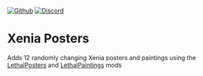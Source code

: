 [![Github](https://img.shields.io/badge/dynamic/json?url=https%3A%2F%2Fapi.github.com%2Frepos%2Ffemboytv%2FLC_XeniaPosters&query=%24.stargazers_count&suffix=%20stars&style=for-the-badge&logo=github&logoColor=%23FFFFFF&label=%20&labelColor=%23121212&color=%236cc644)](https://github.com/femboytv/LC_XeniaPosters)
[![Discord](https://img.shields.io/discord/1038789193113014333?style=for-the-badge&logo=discord&logoColor=%235865F2&label=%20&labelColor=%23121212&color=%235865F2)](https://discord.gg/VFRHNGrydD)
# Xenia Posters
Adds 12 randomly changing Xenia posters and paintings using the [LethalPosters](https://thunderstore.io/c/lethal-company/p/femboytv/LethalPosters/) and [LethalPaintings](https://thunderstore.io/c/lethal-company/p/femboytv/LethalPaintings/) mods
